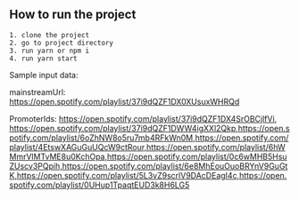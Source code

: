 
## How to run the project
```
1. clone the project
2. go to project directory
3. run yarn or npm i
4. run yarn start
```

Sample input data:

mainstreamUrl: https://open.spotify.com/playlist/37i9dQZF1DX0XUsuxWHRQd

PromoterIds: https://open.spotify.com/playlist/37i9dQZF1DX4SrOBCjlfVi, https://open.spotify.com/playlist/37i9dQZF1DWW4igXXl2Qkp,https://open.spotify.com/playlist/6oZhNW8o5ru7mb4RFkWn0M,https://open.spotify.com/playlist/4EtswXAGuGuUQcW9ctRour,https://open.spotify.com/playlist/6hWMmrVlMTvME8u0KchOpa,https://open.spotify.com/playlist/0c6wMHB5HsuZUscv3PQpih,https://open.spotify.com/playlist/6e8MhEouOuoBRYnV9GuGtK,https://open.spotify.com/playlist/5L3vZ9scrlV9DAcDEagI4c,https://open.spotify.com/playlist/0UHup1TpaqtEUD3k8H6LG5

